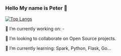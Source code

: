 ### Hello My name is Peter 👋

[![Top Langs](https://github-readme-stats.vercel.app/api/top-langs/?username=kasztp&langs_count=8&exclude_repo=python-learning&layout=compact&theme=highcontrast)](https://github.com/anuraghazra/github-readme-stats)

🔭 I’m currently working on: -

👯 I’m looking to collaborate on Open Source projects.

🌱 I’m currently learning: Spark, Python, Flask, Go...
<!--
**kasztp/kasztp** is a ✨ _special_ ✨ repository because its `README.md` (this file) appears on your GitHub profile.

Here are some ideas to get you started:

- 🔭 I’m currently working on: A sourcingtool for recruiters.
- 🌱 I’m currently learning: Python, Flask
- 👯 I’m looking to collaborate on ...
- 🤔 I’m looking for help with ...
- 💬 Ask me about ...
- 📫 How to reach me: ...
- 😄 Pronouns: ...
- ⚡ Fun fact: ...
-->

